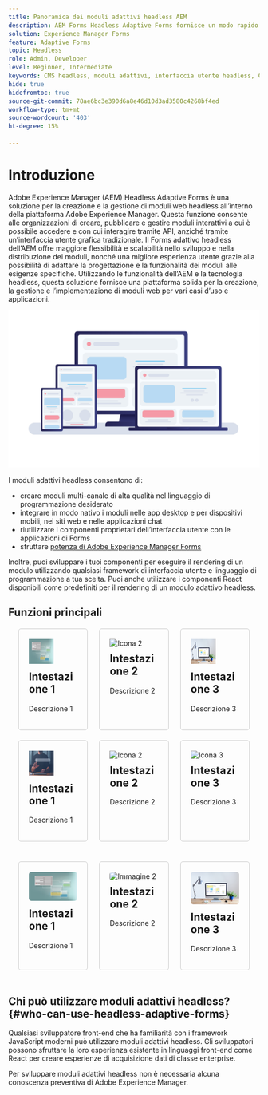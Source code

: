 ```yaml
---
title: Panoramica dei moduli adattivi headless AEM
description: AEM Forms Headless Adaptive Forms fornisce un modo rapido ed efficiente per creare moduli per varie piattaforme, tra cui CMS headless o headful, applicazioni React, applicazioni a pagina singola (SPA), app web, app mobili, Amazon Alexa, Google Assistant, WhatsApp e altro ancora. Con Headless Adaptive Forms puoi semplificare la procedura di creazione dei moduli, semplificando così la raccolta dei dati dagli utenti su diversi dispositivi e piattaforme.
solution: Experience Manager Forms
feature: Adaptive Forms
topic: Headless
role: Admin, Developer
level: Beginner, Intermediate
keywords: CMS headless, moduli adattivi, interfaccia utente headless, CMS headful, assistenti vocali, alexa, chatbot, architettura WhatsApp
hide: true
hidefromtoc: true
source-git-commit: 78ae6bc3e390d6a8e46d10d3ad3580c4268bf4ed
workflow-type: tm+mt
source-wordcount: '403'
ht-degree: 15%

---
```


# Introduzione

Adobe Experience Manager (AEM) Headless Adaptive Forms è una soluzione per la creazione e la gestione di moduli web headless all’interno della piattaforma Adobe Experience Manager. Questa funzione consente alle organizzazioni di creare, pubblicare e gestire moduli interattivi a cui è possibile accedere e con cui interagire tramite API, anziché tramite un’interfaccia utente grafica tradizionale. Il Forms adattivo headless dell’AEM offre maggiore flessibilità e scalabilità nello sviluppo e nella distribuzione dei moduli, nonché una migliore esperienza utente grazie alla possibilità di adattare la progettazione e la funzionalità dei moduli alle esigenze specifiche. Utilizzando le funzionalità dell’AEM e la tecnologia headless, questa soluzione fornisce una piattaforma solida per la creazione, la gestione e l’implementazione di moduli web per vari casi d’uso e applicazioni.

![Creare ed eseguire il rendering nativo di un modulo in qualsiasi sito Web, applicazione o interazione non visiva](/help/assets/headless-forms-for-any-device.jpeg)

I moduli adattivi headless consentono di:

* creare moduli multi-canale di alta qualità nel linguaggio di programmazione desiderato
* integrare in modo nativo i moduli nelle app desktop e per dispositivi mobili, nei siti web e nelle applicazioni chat
* riutilizzare i componenti proprietari dell’interfaccia utente con le applicazioni di Forms
* sfruttare [potenza di Adobe Experience Manager Forms](https://experienceleague.adobe.com/docs/experience-manager-65/forms/getting-started/introduction-aem-forms.html)

Inoltre, puoi sviluppare i tuoi componenti per eseguire il rendering di un modulo utilizzando qualsiasi framework di interfaccia utente e linguaggio di programmazione a tua scelta. Puoi anche utilizzare i componenti React disponibili come predefiniti per il rendering di un modulo adattivo headless.

## Funzioni principali

<!-- 

<table style="width:100%;">
  <tr>
    <td style="width:33.33%;">
      <div style="width: 250px; border: 1px solid #ccc; border-radius: 8px;">
        <img src="/help/assets/01-overview-responsive-forms.jpeg" alt="Card Image 1" style="width:33.33; height: auto;">
        <div style="padding: 20px;">
          <h2 style="margin-top: 0;">Responsive Forms</h2>
          <p>The adaptive form feature enables you to create a single source for a form that automatically sizes and re-flows on mobile devices.</p>
        </div>
      </div>
    </td>
    <td style="width:33.33%;">
      <div style="width: 250px; border: 1px solid #ccc; border-radius: 8px; ">
        <img src="/help/assets/01-overview-responsive-forms.jpeg" alt="Card Image 1" style="width:33.33; height: auto;">
        <div style="padding: 20px;">
          <h2 style="margin-top: 0;">Communication API</h2>
          <p>The adaptive form feature enables you to create a single source for a form that automatically sizes and re-flows on mobile devices.</p>
        </div>
      </div>
    </td>
    <td style="width:33.33%;">
      <div style="width: 250px; border: 1px solid #ccc; border-radius: 8px; ">
        <img src="/help/assets/02-overview-backend-systems.jpeg" alt="Card Image 2" style="width:33.33; height: auto;">
        <div style="padding: 20px;">
          <h2 style="margin-top: 0;">Business Process Management</h2>
          <p>Integrate RDBMS, OData, Or Microsoft SOAP services, as well as protocols like Swagger 2.0 to connect to just about anything.</p>
        </div>
      </div>
    </td>
  </tr>
  <tr>
    <td style="width:33.33%;">
      <div style="width: 250px; border: 1px solid #ccc; border-radius: 8px; ">
        <img src="/help/assets/03-overview-save-and-resume.jpeg" alt="Card Image 3" style="width:33.33; height: auto;">
        <div style="padding: 20px;">
          <h2 style="margin-top: 0;">Save and resume forms</h2>
          <p>Allow clients to save in-progress forms and return later to complete them, even on another device.</p>
        </div>
      </div>
    </td>
    <td style="width:33.33%;">
      <div style="width: 250px; border: 1px solid #ccc; border-radius: 8px; ">
        <img src="/help/assets/04-overview-search.jpeg" alt="Card Image 1" style="width:33.33; height: auto;">
        <div style="padding: 20px;">
          <h2 style="margin-top: 0;">Forms Search and Discovery</h2>
          <p>Let customers easily find relevant forms based on a simple search query, tags, filters, and even geolocation — on any device through a personalized portal, with or without authentication.
          </p>
        </div>
      </div>
    </td>
      <td style="width:33.33%;">
      <div style="width: 250px; border: 1px solid #ccc; border-radius: 8px; ">
        <img src="/help/assets/04-overview-search.jpeg" alt="Card Image 1" style="width:33.33; height: auto;">
        <div style="padding: 20px;">
          <h2 style="margin-top: 0;">Forms Search and Discovery</h2>
          <p>Let customers easily find relevant forms based on a simple search query, tags, filters, and even geolocation — on any device through a personalized portal, with or without authentication.
          </p>
        </div>
      </div>
    </td>
  </tr>
  <tr>
    <td style="width:33.33%;">
      <div style="width: 250px; border: 1px solid #ccc; border-radius: 8px; ">
        <img src="/help/assets/05-overview-analytics.jpeg" alt="Card Image 2" style="width:33.33; height: auto;">
        <div style="padding: 20px;">
          <h2 style="margin-top: 0;">Form analytics and reporting</h2>
          <p>Out-of-the-box, customizable dashboards make it easy to apply analytics to forms to gain insight for actionable areas of improvement.</p>
        </div>
      </div>
    </td>
    <td style="width:33.33%;">
      <div style="width: 250px; border: 1px solid #ccc; border-radius: 8px; ">
        <img src="/help/assets/06-overview-business-process.jpeg" alt="Card Image 3" style="width:33.33; height: auto;">
        <div style="padding: 20px;">
          <h2 style="margin-top: 0;">Business Process Management</h2>
          <p>Route application submissions through customized workflows and a centralized dashboard for review, approval, and digital signatures by back-office employees — even when employees are on the go on a mobile device.
          </p>
        </div>
      </div>
    </td>
  </tr>
</table>

-->


<div style="display: flex; flex-wrap: wrap; justify-content: space-between; margin: 20px;">
    <div style="width: 30%; margin-bottom: 20px; border: 1px solid #ccc; border-radius: 5px; padding: 20px; box-sizing: border-box;">
        <img src="/help/assets/01-overview-responsive-forms.jpeg" alt="Icona 1" style="width: 50px; height: 50px;">
        <h2 style="margin-top: 10px;">Intestazione 1</h2>
        <p>Descrizione 1</p>
    </div>
    <div style="width: 30%; margin-bottom: 20px; border: 1px solid #ccc; border-radius: 5px; padding: 20px; box-sizing: border-box;">
        <img src="/help/assets/02-overview-backend-systems.jpeg" alt="Icona 2" style="width: 50px; height: 50px;">
        <h2 style="margin-top: 10px;">Intestazione 2</h2>
        <p>Descrizione 2</p>
    </div>
    <div style="width: 30%; margin-bottom: 20px; border: 1px solid #ccc; border-radius: 5px; padding: 20px; box-sizing: border-box;">
        <img src="/help/assets/03-overview-save-and-resume.jpeg" alt="Icona 3" style="width: 50px; height: 50px;">
        <h2 style="margin-top: 10px;">Intestazione 3</h2>
        <p>Descrizione 3</p>
    </div>
        <div style="width: 30%; margin-bottom: 20px; border: 1px solid #ccc; border-radius: 5px; padding: 20px; box-sizing: border-box;">
        <img src="/help/assets/04-overview-search.jpeg" alt="Icona 1" style="width: 50px; height: 50px;">
        <h2 style="margin-top: 10px;">Intestazione 1</h2>
        <p>Descrizione 1</p>
    </div>
    <div style="width: 30%; margin-bottom: 20px; border: 1px solid #ccc; border-radius: 5px; padding: 20px; box-sizing: border-box;">
        <img src="/help/assets/05-overview-analytics.jpeg" alt="Icona 2" style="width: 50px; height: 50px;">
        <h2 style="margin-top: 10px;">Intestazione 2</h2>
        <p>Descrizione 2</p>
    </div>
    <div style="width: 30%; margin-bottom: 20px; border: 1px solid #ccc; border-radius: 5px; padding: 20px; box-sizing: border-box;">
        <img src="/help/assets/06-overview-business-process.jpeg" alt="Icona 3" style="width: 50px; height: 50px;">
        <h2 style="margin-top: 10px;">Intestazione 3</h2>
        <p>Descrizione 3</p>
    </div>
    <!-- Add more cards as needed -->
</div>




<div style="display: flex; flex-wrap: wrap; justify-content: space-between; margin: 20px;">
    <div style="width: 30%; margin-bottom: 20px; border: 1px solid #ccc; border-radius: 5px; padding: 20px; box-sizing: border-box;">
        <img src="/help/assets/01-overview-responsive-forms.jpeg" alt="Immagine 1" style="width: 100%; border-radius: 5px;">
        <h2 style="margin-top: 10px;">Intestazione 1</h2>
        <p>Descrizione 1</p>
    </div>
    <div style="width: 30%; margin-bottom: 20px; border: 1px solid #ccc; border-radius: 5px; padding: 20px; box-sizing: border-box;">
        <img src="/help/assets/02-overview-backend-systems.jpeg" alt="Immagine 2" style="width: 100%; border-radius: 5px;">
        <h2 style="margin-top: 10px;">Intestazione 2</h2>
        <p>Descrizione 2</p>
    </div>
    <div style="width: 30%; margin-bottom: 20px; border: 1px solid #ccc; border-radius: 5px; padding: 20px; box-sizing: border-box;">
        <img src="/help/assets/03-overview-save-and-resume.jpeg" alt="Immagine 3" style="width: 100%; border-radius: 5px;">
        <h2 style="margin-top: 10px;">Intestazione 3</h2>
        <p>Descrizione 3</p>
    </div>
    <!-- Add more cards as needed -->
</div>



## Chi può utilizzare moduli adattivi headless? {#who-can-use-headless-adaptive-forms}

Qualsiasi sviluppatore front-end che ha familiarità con i framework JavaScript moderni può utilizzare moduli adattivi headless. Gli sviluppatori possono sfruttare la loro esperienza esistente in linguaggi front-end come React per creare esperienze di acquisizione dati di classe enterprise.

Per sviluppare moduli adattivi headless non è necessaria alcuna conoscenza preventiva di Adobe Experience Manager.

<!-- 
## How to join the early adopter program? {#how-to-join-early-adopter-forms}

The service is available for AEM Forms as a Cloud Service and AEM 6.5.16.0 Forms or later On-Premise term customers and Adobe-Managed Service enterprise customers. Send an email to [headlessadaptiveforms@adobe.com](mailto:headlessadaptiveforms@adobe.com) from your official email ID to join the early adopter program. 

-->